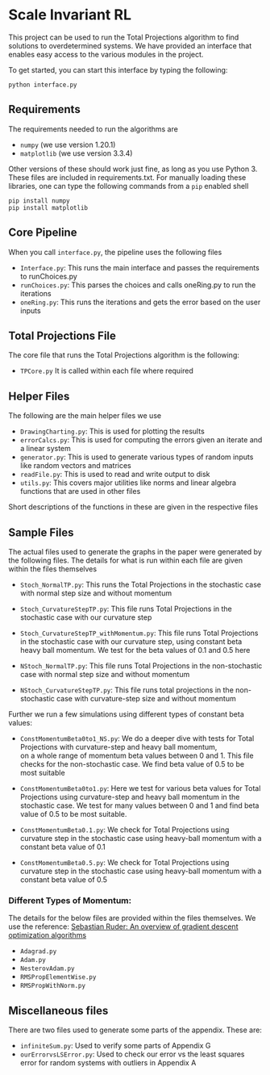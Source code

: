 
# Scale Invariant RL

This project can be used to run the Total Projections algorithm to 
find solutions to overdetermined systems. We have provided an interface that enables
easy access to the various modules in the project.

To get started, you can start this interface by typing the following:

    python interface.py

## Requirements
The requirements needed to run the algorithms are
- `numpy` (we use version 1.20.1)
- `matplotlib` (we use version 3.3.4) 


Other versions of these should work just fine, as long as you use Python 3. 
These files are included in requirements.txt. For manually loading these libraries, 
one can type the following commands from a `pip` enabled shell

    pip install numpy
    pip install matplotlib
    

## Core Pipeline

When you call `interface.py`, the pipeline uses the following files
- `Interface.py`: This runs the main interface and passes the requirements to runChoices.py
- `runChoices.py`: This parses the choices and calls oneRing.py to run the iterations
- `oneRing.py`: This runs the iterations and gets the error based on the user inputs

## Total Projections File
The core file that runs the Total Projections algorithm is the following:
- `TPCore.py`
It is called within each file where required

## Helper Files
The following are the main helper files we use

- `DrawingCharting.py`: This is used for plotting the results
- `errorCalcs.py`: This is used for computing the errors given an iterate 
and a linear system
- `generator.py`: This is used to generate various types of random inputs 
like random vectors and matrices
- `readFile.py`: This is used to read and write output to disk
- `utils.py`: This covers major utilities like norms and linear algebra 
functions that are used in other files

Short descriptions of the functions in these are given in the respective files

## Sample Files
The actual files used to generate the graphs in the paper were 
generated by the following files. The details for what is run within each file
are given within the files themselves

- `Stoch_NormalTP.py`: This runs the Total Projections in the stochastic case with 
normal step size and without momentum
- `Stoch_CurvatureStepTP.py`: This file runs Total Projections in the stochastic case 
with our curvature step
- `Stoch_CurvatureStepTP_withMomentum.py`: This file runs Total Projections in 
the stochastic case with our curvature step, 
using constant beta heavy ball momentum. We test for the beta values of 0.1 and 0.5 here

- `NStoch_NormalTP.py`: This file runs Total Projections in the non-stochastic case 
with normal step size and without momentum
- `NStoch_CurvatureStepTP.py`:  This file runs total projections in the non-stochastic
case with curvature-step size and without momentum

Further we run a few simulations using different types of constant beta values:
- `ConstMomentumBeta0to1_NS.py`:  We do a deeper dive with tests for 
Total Projections with curvature-step and heavy ball momentum,  
on a whole range of momentum beta values between 0 and 1. 
This file checks for the non-stochastic case. 
We find beta value of 0.5 to be most suitable
 
- `ConstMomentumBeta0to1.py`:  Here we test for various beta values for Total Projections
using curvature-step and heavy ball momentum in the stochastic case. 
We test for many values between 0 and 1 and find beta value of 0.5 to be most suitable.

- `ConstMomentumBeta0.1.py`: We check for Total Projections using curvature step 
in the stochastic case using heavy-ball momentum with a constant beta value of 0.1   
- `ConstMomentumBeta0.5.py`: We check for Total Projections using curvature step 
in the stochastic case using heavy-ball momentum with a constant beta value of 0.5 
       

### Different Types of Momentum:
The details for the below files are provided within the files themselves.
We use the reference: 
[Sebastian Ruder: An overview of gradient descent optimization algorithms](https://ruder.io/optimizing-gradient-descent/)

- `Adagrad.py`
- `Adam.py`
- `NesterovAdam.py`
- `RMSPropElementWise.py`
- `RMSPropWithNorm.py`

## Miscellaneous files
There are two files used to generate some parts of the appendix. These are:

- `infiniteSum.py`: Used to verify some parts of Appendix G
- `ourErrorvsLSError.py`: Used to check our error vs the least squares error 
for random systems with outliers in Appendix A